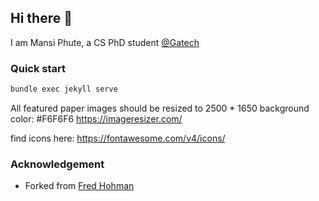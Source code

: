 ## Hi there 👋
I am Mansi Phute, a CS PhD student [@Gatech](https://www.cc.gatech.edu/)    

### Quick start
``` bash
bundle exec jekyll serve
```

All featured paper images should be resized to 2500 * 1650 background color: #F6F6F6
https://imageresizer.com/

find icons here: https://fontawesome.com/v4/icons/

### Acknowledgement  
- Forked from [Fred Hohman](https://github.com/fredhohman/fredhohman.github.io)
